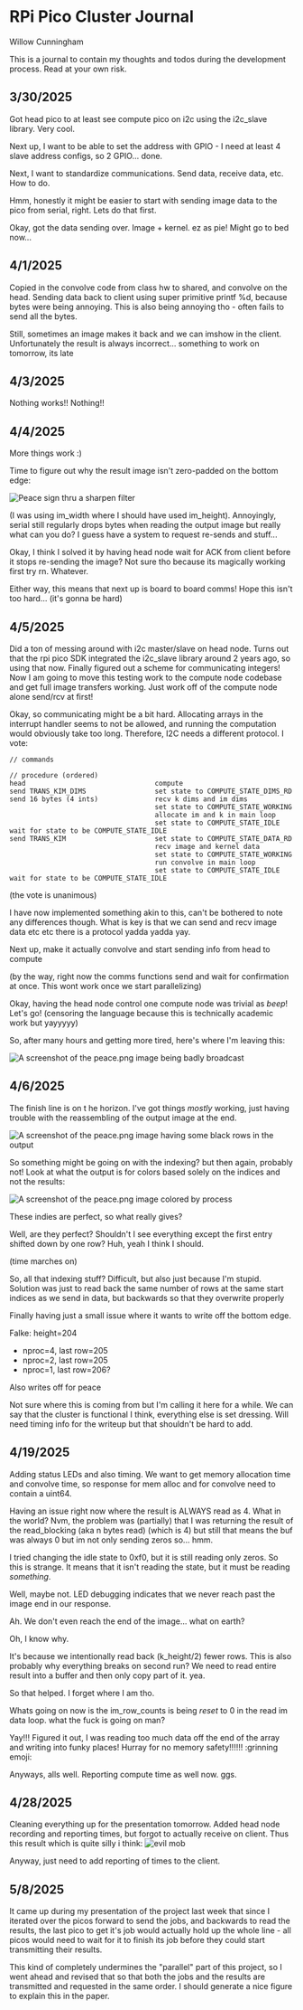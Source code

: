 # RPi Pico Cluster Journal
Willow Cunningham

This is a journal to contain my thoughts and todos during the development process. 
Read at your own risk.

## 3/30/2025

Got head pico to at least see compute pico on i2c using the i2c_slave library.
Very cool.

Next up, I want to be able to set the address with GPIO - I need at least 4 slave address configs, so 2 GPIO... done.

Next, I want to standardize communications. 
Send data, receive data, etc.
How to do.

Hmm, honestly it might be easier to start with sending image data to the pico from serial, right. Lets do that first.

Okay, got the data sending over. Image + kernel. ez as pie! Might go to bed now...

## 4/1/2025

Copied in the convolve code from class hw to shared, and convolve on the head. 
Sending data back to client using super primitive printf %d, because bytes were being annoying.
This is also being annoying tho - often fails to send all the bytes.

Still, sometimes an image makes it back and we can imshow in the client.
Unfortunately the result is always incorrect... something to work on tomorrow, its late

## 4/3/2025

Nothing works!! Nothing!!

## 4/4/2025

More things work :)

Time to figure out why the result image isn't zero-padded on the bottom edge:

![Peace sign thru a sharpen filter](./img/bad_padding.png)

(I was using im_width where I should have used im_height).
Annoyingly, serial still regularly drops bytes when reading the output image but really what can you do? I guess have a system to request re-sends and stuff...

Okay, I think I solved it by having head node wait for ACK from client before it stops re-sending the image? Not sure tho because its magically working first try rn. 
Whatever.

Either way, this means that next up is board to board comms! Hope this isn't too hard... (it's gonna be hard)

## 4/5/2025

Did a ton of messing around with i2c master/slave on head node. 
Turns out that the rpi pico SDK integrated the i2c_slave library around 2 years ago, so using that now.
Finally figured out a scheme for communicating integers! 
Now I am going to move this testing work to the compute node codebase and get full image transfers working.
Just work off of the compute node alone send/rcv at first!

Okay, so communicating might be a bit hard.
Allocating arrays in the interrupt handler seems to not be allowed, and running the computation would obviously take too long.
Therefore, I2C needs a different protocol.
I vote:

	// commands

	// procedure (ordered)
	head								compute
	send TRANS_KIM_DIMS					set state to COMPUTE_STATE_DIMS_RD
	send 16 bytes (4 ints)				recv k dims and im dims
										set state to COMPUTE_STATE_WORKING
										allocate im and k in main loop
										set state to COMPUTE_STATE_IDLE
	wait for state to be COMPUTE_STATE_IDLE
	send TRANS_KIM						set state to COMPUTE_STATE_DATA_RD
										recv image and kernel data
										set state to COMPUTE_STATE_WORKING
										run convolve in main loop
										set state to COMPUTE_STATE_IDLE
	wait for state to be COMPUTE_STATE_IDLE

(the vote is unanimous)

I have now implemented something akin to this, can't be bothered to note any differences though. 
What is key is that we can send and recv image data etc etc there is a protocol yadda yadda yay.

Next up, make it actually convolve and start sending info from head to compute

(by the way, right now the comms functions send and wait for confirmation at once. This wont work once we start parallelizing)

Okay, having the head node control one compute node was trivial as *beep*! Let's go! (censoring the language because this is technically academic work but yayyyyy)

So, after many hours and getting more tired, here's where I'm leaving this:

![A screenshot of the peace.png image being badly broadcast](./img/bad_parallel_nproc2.png)

## 4/6/2025

The finish line is on t he horizon. I've got things *mostly* working, just having trouble with the reassembling of the output image at the end.

![A screenshot of the peace.png image having some black rows in the output](./img/overlap_problems.png)

So something might be going on with the indexing? but then again, probably not! Look at what the output is for colors based solely on the indices and not the results: 

![A screenshot of the peace.png image colored by process](./img/overlap_problems_indices.png)

These indies are perfect, so what really gives?

Well, are they perfect? Shouldn't I see everything except the first entry shifted down by one row? Huh, yeah I think I should.

(time marches on)

So, all that indexing stuff? Difficult, but also just because I'm stupid. Solution was just to read back the same number of rows at the same start indices as we send in data, but backwards so that they overwrite properly

Finally having just a small issue where it wants to write off the bottom edge.

Falke: height=204
 - nproc=4, last row=205
 - nproc=2, last row=205
 - nproc=1, last row=206?

Also writes off for peace

Not sure where this is coming from but I'm calling it here for a while. We can say that the cluster is functional I think, everything else is set dressing. Will need timing info for the writeup but that shouldn't be hard to add.

## 4/19/2025

Adding status LEDs and also timing.
We want to get memory allocation time and convolve time, so response for mem alloc and for convolve need to contain a uint64.

Having an issue right now where the result is ALWAYS read as 4.
What in the world?
Nvm, the problem was (partially) that I was returning the result of the read_blocking (aka n bytes read) (which is 4) but still that means the buf was always 0 but im not only sending zeros so... hmm.

I tried changing the idle state to 0xf0, but it is still reading only zeros.
So this is strange. It means that it isn't reading the state, but it must be reading *something*.

Well, maybe not. 
LED debugging indicates that we never reach past the image end in our response.

Ah. We don't even reach the end of the image... what on earth?

Oh, I know why.

It's because we intentionally read back (k_height/2) fewer rows.
This is also probably why everything breaks on second run?
We need to read entire result into a buffer and then only copy part of it. yea.

So that helped. 
I forget where I am tho.

Whats going on now is the im_row_counts is being *reset* to 0 in the read im data loop. what the fuck is going on man?

Yay!!! Figured it out, I was reading too much data off the end of the array and writing into funky places!
Hurray for no memory safety!!!!!! :grinning emoji:

Anyways, alls well.
Reporting compute time as well now.
ggs.

## 4/28/2025

Cleaning everything up for the presentation tomorrow. 
Added head node recording and reporting times, but forgot to actually receive on client. 
Thus this result which is quite silly i think:
![evil mob](./img/evil_mob.png)

Anyway, just need to add reporting of times to the client.

## 5/8/2025

It came up during my presentation of the project last week that since I iterated over the picos forward to send the jobs, and backwards to read the results, the last pico to get it's job would actually hold up the whole line - all picos would need to wait for it to finish its job before they could start transmitting their results.

This kind of completely undermines the "parallel" part of this project, so I went ahead and revised that so that both the jobs and the results are transmitted and requested in the same order.
I should generate a nice figure to explain this in the paper.
